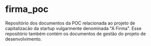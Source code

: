 # firma_poc
Repositório dos documentos da POC relacionada ao projeto de capitalizacão da startup vulgarmente denominada "A Firma". Esse repositório também contém os documentos de gestão do projeto de desenvolvimento.
